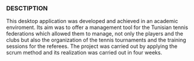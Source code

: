 <h3> DESCTIPTION </h3>
This desktop application was developed and achieved in an academic enviroment. 
Its aim was to offer a management tool for the Tunisian tennis federations which allowed them to manage, not only the players and the clubs but also the organization of the tennis tournaments and the training sessions for the referees.
The project was carried out by applying the scrum method and its realization was carried out in four weeks.
